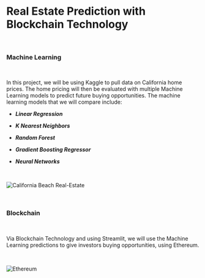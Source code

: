 # **Real Estate Prediction with Blockchain Technology**

<br />

### **Machine Learning**

<br />

In this project, we will be using Kaggle to pull data on California home prices. The home pricing will then be evaluated with multiple Machine Learning models to predict future buying opportunities. The machine learning models that we will compare include: 


* ***Linear Regression***


* ***K Nearest Neighbors*** 


* ***Random Forest***

* ***Gradient Boosting Regressor***


* ***Neural Networks***

<br />

![California Beach Real-Estate](Proposal_Images/california_beach.jpeg)

<br />

### **Blockchain**

<br />

Via Blockchain Technology and using Streamlit, we will use the Machine Learning predictions to give investors buying opportunities, using Ethereum.

<br />

![Ethereum](Proposal_Images/ethereum.jpeg)
